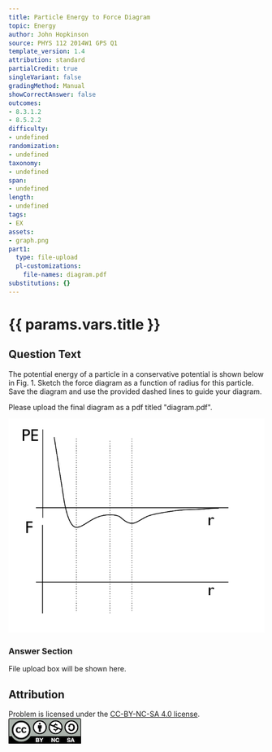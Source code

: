 ```yaml
---
title: Particle Energy to Force Diagram
topic: Energy
author: John Hopkinson
source: PHYS 112 2014W1 GPS Q1
template_version: 1.4
attribution: standard
partialCredit: true
singleVariant: false
gradingMethod: Manual
showCorrectAnswer: false
outcomes:
- 8.3.1.2
- 8.5.2.2
difficulty:
- undefined
randomization:
- undefined
taxonomy:
- undefined
span:
- undefined
length:
- undefined
tags:
- EX
assets:
- graph.png
part1:
  type: file-upload
  pl-customizations:
    file-names: diagram.pdf
substitutions: {}
---
```

# {{ params.vars.title }}

## Question Text

The potential energy of a particle in a conservative potential is shown below in Fig. 1. Sketch the force diagram as a function of radius for this particle. Save the diagram and use the provided dashed lines to guide your diagram.

Please upload the final diagram as a pdf titled "diagram.pdf".

<img src= "graph.png" alt = "The top diagram is of a potential energy vs. radius graph. The graph is divided into four sections, with three dotted vertical lines marking the boundaries. The first section, beginning from the origin, starts from y = positive infinity, and dips sharply downwards below the x-axis, before curving gently (still below the x-axis), going from a negative slope to a gradual horizontal slope. In the second section, the horizontal slope curves into a positive slope, still underneath the x-axis, before decreasing into a horizontal slope again, still under the x-axis. In the third section, the graph dips downwards into another, smaller curve than the first until it reaches a horizontal slope. In the fourth section, it curves upwards, reaching an asymptote at y = 0. To recap, there is first a steep downwards decline from infinity, then 2 valleys (a hill between them), the first larger than the second, before gradually plateauing into the asymptote. The first and third dividing lines are right on the troughs of each valley, where slope = 0. The second dividing line is at the peak of the hill, where slope = 0. The graph below is of Force vs. radius, with the dotted dividing lines in the same area for reference.">

### Answer Section

File upload box will be shown here.

## Attribution

Problem is licensed under the [CC-BY-NC-SA 4.0 license](https://creativecommons.org/licenses/by-nc-sa/4.0/).<br> ![The Creative Commons 4.0 license requiring attribution-BY, non-commercial-NC, and share-alike-SA license.](https://raw.githubusercontent.com/firasm/bits/master/by-nc-sa.png)
